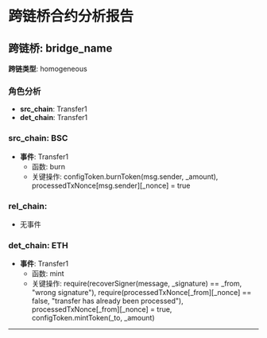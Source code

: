 # 跨链桥合约分析报告
## 跨链桥: bridge_name
**跨链类型**: homogeneous
### 角色分析
- **src_chain**: Transfer1
- **det_chain**: Transfer1
### src_chain: BSC
- **事件**: Transfer1
  - 函数: burn
  - 关键操作: configToken.burnToken(msg.sender, _amount), processedTxNonce[msg.sender][_nonce] = true
### rel_chain: 
- 无事件
### det_chain: ETH
- **事件**: Transfer1
  - 函数: mint
  - 关键操作: require(recoverSigner(message, _signature) == _from, "wrong signature"), require(processedTxNonce[_from][_nonce] == false, "transfer has already been processed"), processedTxNonce[_from][_nonce] = true, configToken.mintToken(_to, _amount)
---
